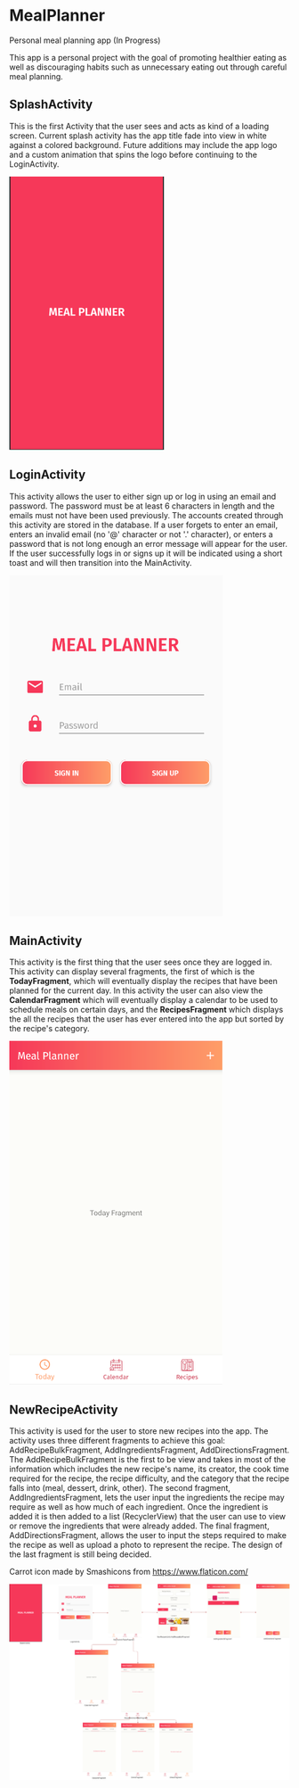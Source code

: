 # MealPlanner
Personal meal planning app (In Progress) 

This app is a personal project with the goal of promoting healthier eating as well as discouraging habits such 
as unnecessary eating out through careful meal planning.

## SplashActivity 
This is the first Activity that the user sees and acts as kind of a loading screen. Current splash activity has the app title fade into view in white against a colored background. Future additions may include the app logo and a custom animation that spins the logo before continuing to the LoginActivity.

![SplashActivity](/Images/SplashActivity.PNG)

## LoginActivity
This activity allows the user to either sign up or log in using an email and password. The password must be at least 6 characters in length and the emails must not have been used previously. The accounts created through this activity are stored in the database. If a user forgets to enter an email, enters an invalid email (no '@' character or not '.' character), or enters a password that is not long enough an error message will appear for the user. If the user successfully logs in or signs up it will be indicated using a short toast and will then transition into the MainActivity.

![LoginActivity](/Images/LoginActivity.PNG)

## MainActivity
This activity is the first thing that the user sees once they are logged in. This activity can display several fragments, the first of which is the **TodayFragment**, which will eventually display the recipes that have been planned for the current day. In this activity the user can also view the **CalendarFragment** which will eventually display a calendar to be used to schedule meals on certain days, and the **RecipesFragment** which displays the all the recipes that the user has ever entered into the app but sorted by the recipe's category.

![MainActivity/TodayFragment](/Images/TodayFragment.PNG)

## NewRecipeActivity
This activity is used for the user to store new recipes into the app. The activity uses three different fragments to achieve this goal: AddRecipeBulkFragment, AddIngredientsFragment, AddDirectionsFragment. The AddRecipeBulkFragment is the first to be view and takes in most of the information which includes the new recipe's name, its creator, the cook time required for the recipe, the recipe difficulty, and the category that the recipe falls into (meal, dessert, drink, other). The second fragment, AddIngredientsFragment, lets the user input the ingredients the recipe may require as well as how much of each ingredient. Once the ingredient is added it is then added to a list (RecyclerView) that the user can use to view or remove the ingredients that were already added. The final fragment, AddDirectionsFragment, allows the user to input the steps required to make the recipe as well as upload a photo to represent the recipe. The design of the last fragment is still being decided.

Carrot icon made by Smashicons from https://www.flaticon.com/

![Progress Map](/Images/MealPlanner.png)
